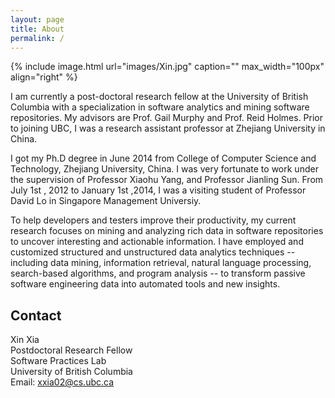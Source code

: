 ```yaml
---
layout: page
title: About 
permalink: /
---
```


{% include image.html url="images/Xin.jpg" caption="" max_width="100px" align="right" %}

I am currently a post-doctoral research fellow at the University of British Columbia with
a specialization in software analytics and mining software repositories. My advisors are Prof. Gail Murphy and Prof. Reid Holmes. Prior to joining UBC, I was a research assistant professor at Zhejiang University in China. 

I got my Ph.D degree in June 2014 from College of Computer Science and Technology,  Zhejiang University, China.  I was very fortunate to work under the supervision of  Professor Xiaohu Yang, and Professor Jianling Sun. From July 1st , 2012 to January 1st ,2014, I was a visiting student of Professor David Lo in Singapore Management Universiy. 


To help developers and testers improve their productivity, my current research focuses on mining and analyzing
rich data in software repositories to uncover interesting and actionable information. I have employed and customized structured and unstructured data analytics techniques -- including data mining, information retrieval,
natural language processing, search-based algorithms, and program analysis -- to transform passive software
engineering data into automated tools and new insights.

## Contact

Xin Xia <br />
Postdoctoral Research Fellow<br />
Software Practices Lab <br />
University of British Columbia <br />
Email: [xxia02@cs.ubc.ca]

 
[xxia02@cs.ubc.ca]: mailto:xxia02@cs.ubc.ca
